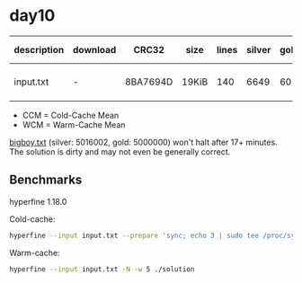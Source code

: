 # day10

| description | download | CRC32    | size  | lines | silver | gold | CCM [ms]     | WCM [ms]     |
| ----------- | -------- | -------- | ----- | ----- | ------ | ---- | ------------ | ------------ |
| input.txt   | -        | 8BA7694D | 19KiB | 140   | 6649   | 601  | 43.64 ± 0.61 | 37.88 ± 0.21 |

- CCM = Cold-Cache Mean
- WCM = Warm-Cache Mean

[bigboy.txt](https://files.catbox.moe/hsq72a.txt) (silver: 5016002, gold: 5000000) won't halt after 17+ minutes.
The solution is dirty and may not even be generally correct.

## Benchmarks

hyperfine 1.18.0

Cold-cache:

```bash
hyperfine --input input.txt --prepare 'sync; echo 3 | sudo tee /proc/sys/vm/drop_caches' ./solution
```

Warm-cache:

```bash
hyperfine --input input.txt -N -w 5 ./solution
```
